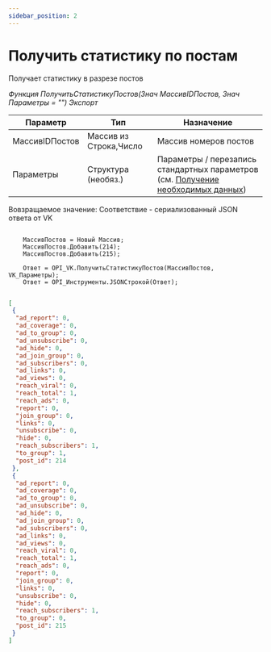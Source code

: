 ```yaml
---
sidebar_position: 2
---
```


# Получить статистику по постам
Получает статистику в разрезе постов

*Функция ПолучитьСтатистикуПостов(Знач МассивIDПостов, Знач Параметры = "") Экспорт*

  | Параметр | Тип | Назначение |
  |-|-|-|
  | МассивIDПостов | Массив из Строка,Число | Массив номеров постов |
  | Параметры | Структура (необяз.) | Параметры / перезапись стандартных параметров (см. [Получение необходимых данных](../)) |
  
  Вовзращаемое значение: Соответствие - сериализованный JSON ответа от VK

```bsl title="Пример кода"
	
	МассивПостов = Новый Массив;
	МассивПостов.Добавить(214);
	МассивПостов.Добавить(215);
		
	Ответ = OPI_VK.ПолучитьСтатистикуПостов(МассивПостов, VK_Параметры);
	Ответ = OPI_Инструменты.JSONСтрокой(Ответ);

```

```json title="Результат"

[
 {
  "ad_report": 0,
  "ad_coverage": 0,
  "ad_to_group": 0,
  "ad_unsubscribe": 0,
  "ad_hide": 0,
  "ad_join_group": 0,
  "ad_subscribers": 0,
  "ad_links": 0,
  "ad_views": 0,
  "reach_viral": 0,
  "reach_total": 1,
  "reach_ads": 0,
  "report": 0,
  "join_group": 0,
  "links": 0,
  "unsubscribe": 0,
  "hide": 0,
  "reach_subscribers": 1,
  "to_group": 1,
  "post_id": 214
 },
 {
  "ad_report": 0,
  "ad_coverage": 0,
  "ad_to_group": 0,
  "ad_unsubscribe": 0,
  "ad_hide": 0,
  "ad_join_group": 0,
  "ad_subscribers": 0,
  "ad_links": 0,
  "ad_views": 0,
  "reach_viral": 0,
  "reach_total": 1,
  "reach_ads": 0,
  "report": 0,
  "join_group": 0,
  "links": 0,
  "unsubscribe": 0,
  "hide": 0,
  "reach_subscribers": 1,
  "to_group": 0,
  "post_id": 215
 }
]

```
